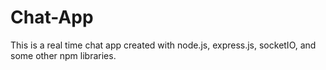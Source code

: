 # Chat-App
 This is a real time chat app created with node.js, express.js, socketIO, and some other npm libraries.
